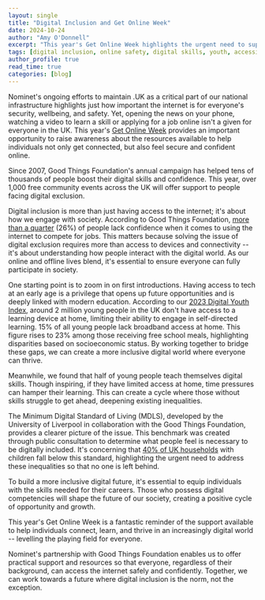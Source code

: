 ```yaml
---
layout: single
title: "Digital Inclusion and Get Online Week"
date: 2024-10-24
author: "Amy O'Donnell"
excerpt: "This year's Get Online Week highlights the urgent need to support digital inclusion across the UK."
tags: [digital inclusion, online safety, digital skills, youth, accessibility]
author_profile: true
read_time: true
categories: [blog]
---
```


Nominet's ongoing efforts to maintain .UK as a critical part of our national infrastructure highlights just how important the internet is for everyone's security, wellbeing, and safety. Yet, opening the news on your phone, watching a video to learn a skill or applying for a job online isn't a given for everyone in the UK. This year's [Get Online Week](https://www.goodthingsfoundation.org/discover/get-online-week) provides an important opportunity to raise awareness about the resources available to help individuals not only get connected, but also feel secure and confident online.

Since 2007, Good Things Foundation's annual campaign has helped tens of thousands of people boost their digital skills and confidence. This year, over 1,000 free community events across the UK will offer support to people facing digital exclusion.

Digital inclusion is more than just having access to the internet; it's about how we engage with society. According to Good Things Foundation, [more than a quarter](https://www.goodthingsfoundation.org/discover/our-news/our-news-2024/polling-reveals-low-digital-confidence) (26%) of people lack confidence when it comes to using the internet to compete for jobs. This matters because solving the issue of digital exclusion requires more than access to devices and connectivity -- it's about understanding how people interact with the digital world. As our online and offline lives blend, it's essential to ensure everyone can fully participate in society.

One starting point is to zoom in on first introductions. Having access to tech at an early age is a privilege that opens up future opportunities and is deeply linked with modern education. According to our [2023 Digital Youth Index](https://digitalyouthindex.uk/), around 2 million young people in the UK don't have access to a learning device at home, limiting their ability to engage in self-directed learning. 15% of all young people lack broadband access at home. This figure rises to 23% among those receiving free school meals, highlighting disparities based on socioeconomic status. By working together to bridge these gaps, we can create a more inclusive digital world where everyone can thrive.

Meanwhile, we found that half of young people teach themselves digital skills. Though inspiring, if they have limited access at home, time pressures can hamper their learning. This can create a cycle where those without skills struggle to get ahead, deepening existing inequalities.

The Minimum Digital Standard of Living (MDLS), developed by the University of Liverpool in collaboration with the Good Things Foundation, provides a clearer picture of the issue. This benchmark was created through public consultation to determine what people feel is necessary to be digitally included. It's concerning that [40% of UK households](https://mdls.org.uk/wp-content/uploads/2024/03/MDLS-final-report-v1.11-1.pdf) with children fall below this standard, highlighting the urgent need to address these inequalities so that no one is left behind.

To build a more inclusive digital future, it's essential to equip individuals with the skills needed for their careers. Those who possess digital competencies will shape the future of our society, creating a positive cycle of opportunity and growth.

This year's Get Online Week is a fantastic reminder of the support available to help individuals connect, learn, and thrive in an increasingly digital world -- levelling the playing field for everyone.

Nominet's partnership with Good Things Foundation enables us to offer practical support and resources so that everyone, regardless of their background, can access the internet safely and confidently. Together, we can work towards a future where digital inclusion is the norm, not the exception.
